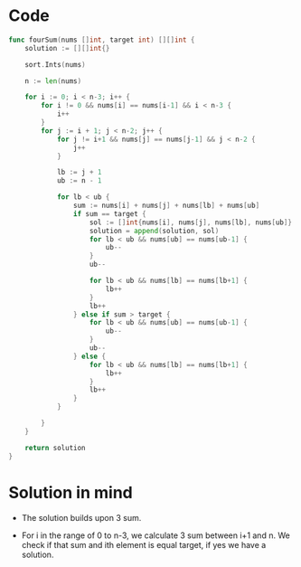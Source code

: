 Code
====

```go
func fourSum(nums []int, target int) [][]int {
	solution := [][]int{}

	sort.Ints(nums)

	n := len(nums)

	for i := 0; i < n-3; i++ {
		for i != 0 && nums[i] == nums[i-1] && i < n-3 {
			i++
		}
		for j := i + 1; j < n-2; j++ {
			for j != i+1 && nums[j] == nums[j-1] && j < n-2 {
				j++
			}

			lb := j + 1
			ub := n - 1

			for lb < ub {
				sum := nums[i] + nums[j] + nums[lb] + nums[ub]
				if sum == target {
					sol := []int{nums[i], nums[j], nums[lb], nums[ub]}
					solution = append(solution, sol)
					for lb < ub && nums[ub] == nums[ub-1] {
						ub--
					}
					ub--

					for lb < ub && nums[lb] == nums[lb+1] {
						lb++
					}
					lb++
				} else if sum > target {
					for lb < ub && nums[ub] == nums[ub-1] {
						ub--
					}
					ub--
				} else {
					for lb < ub && nums[lb] == nums[lb+1] {
						lb++
					}
					lb++
				}
			}

		}
	}

	return solution
}
```

Solution in mind
================

-	The solution builds upon 3 sum.

-	For i in the range of 0 to n-3, we calculate 3 sum between i+1 and n. We check if that sum and ith element is equal target, if yes we have a solution.
